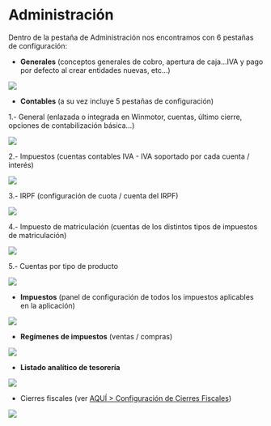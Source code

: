 # Administración

Dentro de la pestaña de Administración nos encontramos con 6 pestañas de configuración:

* **Generales** \(conceptos generales de cobro, apertura de caja...IVA y pago por defecto al crear entidades nuevas, etc...\)

![](../../../.gitbook/assets/image%20%28386%29.png)

* **Contables** \(a su vez incluye 5 pestañas de configuración\)

1.- General \(enlazada o integrada en Winmotor, cuentas, último cierre, opciones de contabilización básica...\)

![](../../../.gitbook/assets/image%20%28499%29.png)

2.- Impuestos \(cuentas contables IVA - IVA soportado por cada cuenta / interés\)

![](../../../.gitbook/assets/image%20%2818%29.png)

3.- IRPF \(configuración de cuota / cuenta del IRPF\)

![](../../../.gitbook/assets/image%20%28304%29.png)

4.- Impuesto de matriculación \(cuentas de los distintos tipos de impuestos de matriculación\)

![](../../../.gitbook/assets/image%20%2862%29.png)

5.- Cuentas por tipo de producto

![](../../../.gitbook/assets/image%20%28419%29.png)

* **Impuestos** \(panel de configuración de todos los impuestos aplicables en la aplicación\)

![](../../../.gitbook/assets/image%20%28116%29.png)

* **Regímenes de impuestos** \(ventas / compras\)

![](../../../.gitbook/assets/image%20%28162%29.png)

* **Listado analítico de tesorería**

![](../../../.gitbook/assets/image%20%28289%29.png)

* Cierres fiscales \(ver [AQUÍ &gt; Configuración de Cierres Fiscales](../../administracion/enlace-contable/cierres-fiscales.md)\)

![](../../../.gitbook/assets/image%20%28403%29.png)





